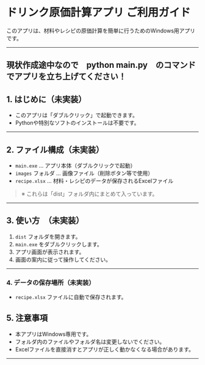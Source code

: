 # ドリンク原価計算アプリ ご利用ガイド

このアプリは、材料やレシピの原価計算を簡単に行うためのWindows用アプリです。

---

## 現状作成途中なので　python main.py　のコマンドでアプリを立ち上げてください！

## 1. はじめに（未実装）
- このアプリは「ダブルクリック」で起動できます。
- Pythonや特別なソフトのインストールは不要です。

---

## 2. ファイル構成（未実装）
- `main.exe` … アプリ本体（ダブルクリックで起動）
- `images` フォルダ … 画像ファイル（削除ボタン等で使用）
- `recipe.xlsx` … 材料・レシピのデータが保存されるExcelファイル

> ※ これらは「dist」フォルダ内にまとめて入っています。

---

## 3. 使い方　（未実装）
1. `dist` フォルダを開きます。
2. `main.exe` をダブルクリックします。
3. アプリ画面が表示されます。
4. 画面の案内に従って操作してください。

---

### 4. データの保存場所（未実装）
-  `recipe.xlsx` ファイルに自動で保存されます。


## 5. 注意事項
- 本アプリはWindows専用です。
- フォルダ内のファイルやフォルダ名は変更しないでください。
- Excelファイルを直接消すとアプリが正しく動かなくなる場合があります。
---

